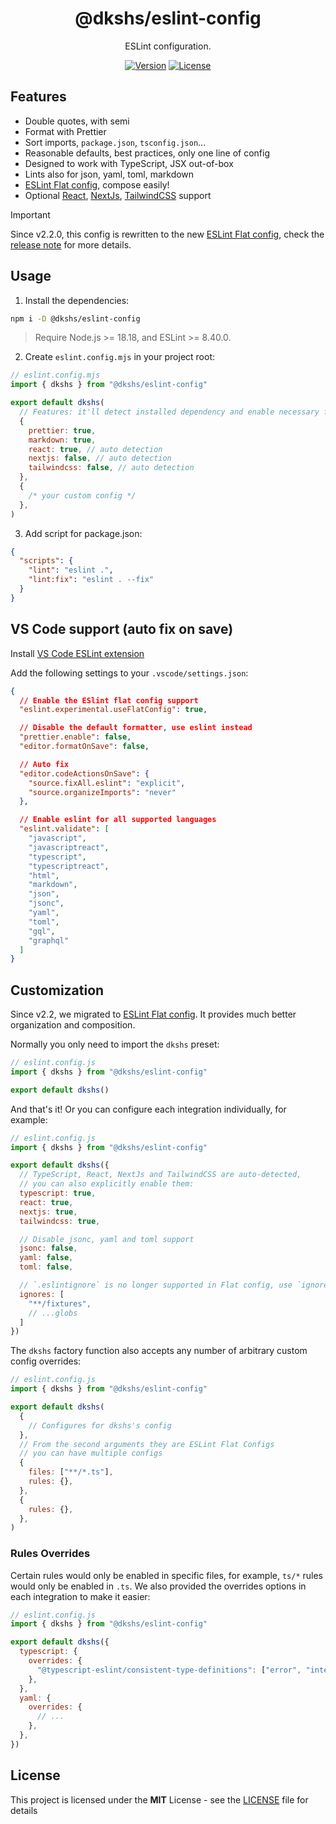 <div align="center">

# @dkshs/eslint-config

ESLint configuration.

[![Version](https://img.shields.io/npm/v/@dkshs/eslint-config)](https://www.npmjs.com/package/@dkshs/eslint-config) [![License](https://img.shields.io/badge/licence-MIT-blue)](https://github.com/dkshs/eslint-config/blob/master/LICENSE)

</div>

## Features

- Double quotes, with semi
- Format with Prettier
- Sort imports, `package.json`, `tsconfig.json`...
- Reasonable defaults, best practices, only one line of config
- Designed to work with TypeScript, JSX out-of-box
- Lints also for json, yaml, toml, markdown
- [ESLint Flat config](https://eslint.org/docs/latest/use/configure/configuration-files-new), compose easily!
- Optional [React](https://react.dev/), [NextJs](https://nextjs.org/), [TailwindCSS](https://tailwindcss.com/) support

> [!IMPORTANT]
> Since v2.2.0, this config is rewritten to the new [ESLint Flat config](https://eslint.org/docs/latest/use/configure/configuration-files-new), check the [release note](https://github.com/dkshs/eslint-config/releases/tag/v2.2.0) for more details.

## Usage

1. Install the dependencies:

```bash
npm i -D @dkshs/eslint-config
```

> Require Node.js >= 18.18, and ESLint >= 8.40.0.

2. Create `eslint.config.mjs` in your project root:

```mjs
// eslint.config.mjs
import { dkshs } from "@dkshs/eslint-config"

export default dkshs(
  // Features: it'll detect installed dependency and enable necessary features automatically
  {
    prettier: true,
    markdown: true,
    react: true, // auto detection
    nextjs: false, // auto detection
    tailwindcss: false, // auto detection
  },
  {
    /* your custom config */
  },
)
```

3. Add script for package.json:

```json
{
  "scripts": {
    "lint": "eslint .",
    "lint:fix": "eslint . --fix"
  }
}
```

## VS Code support (auto fix on save)

Install [VS Code ESLint extension](https://marketplace.visualstudio.com/items?itemName=dbaeumer.vscode-eslint)

Add the following settings to your `.vscode/settings.json`:

```json
{
  // Enable the ESlint flat config support
  "eslint.experimental.useFlatConfig": true,

  // Disable the default formatter, use eslint instead
  "prettier.enable": false,
  "editor.formatOnSave": false,

  // Auto fix
  "editor.codeActionsOnSave": {
    "source.fixAll.eslint": "explicit",
    "source.organizeImports": "never"
  },

  // Enable eslint for all supported languages
  "eslint.validate": [
    "javascript",
    "javascriptreact",
    "typescript",
    "typescriptreact",
    "html",
    "markdown",
    "json",
    "jsonc",
    "yaml",
    "toml",
    "gql",
    "graphql"
  ]
}
```

## Customization

Since v2.2, we migrated to [ESLint Flat config](https://eslint.org/docs/latest/use/configure/configuration-files-new). It provides much better organization and composition.

Normally you only need to import the `dkshs` preset:

```js
// eslint.config.js
import { dkshs } from "@dkshs/eslint-config"

export default dkshs()
```

And that's it! Or you can configure each integration individually, for example:

```js
// eslint.config.js
import { dkshs } from "@dkshs/eslint-config"

export default dkshs({
  // TypeScript, React, NextJs and TailwindCSS are auto-detected,
  // you can also explicitly enable them:
  typescript: true,
  react: true,
  nextjs: true,
  tailwindcss: true,

  // Disable jsonc, yaml and toml support
  jsonc: false,
  yaml: false,
  toml: false,

  // `.eslintignore` is no longer supported in Flat config, use `ignores` instead
  ignores: [
    "**/fixtures",
    // ...globs
  ]
})
```

The `dkshs` factory function also accepts any number of arbitrary custom config overrides:

```js
// eslint.config.js
import { dkshs } from "@dkshs/eslint-config"

export default dkshs(
  {
    // Configures for dkshs's config
  },
  // From the second arguments they are ESLint Flat Configs
  // you can have multiple configs
  {
    files: ["**/*.ts"],
    rules: {},
  },
  {
    rules: {},
  },
)
```

### Rules Overrides

Certain rules would only be enabled in specific files, for example, `ts/*` rules would only be enabled in `.ts`. We also provided the overrides options in each integration to make it easier:

```js
// eslint.config.js
import { dkshs } from "@dkshs/eslint-config"

export default dkshs({
  typescript: {
    overrides: {
      "@typescript-eslint/consistent-type-definitions": ["error", "interface"],
    },
  },
  yaml: {
    overrides: {
      // ...
    },
  },
})
```

## License

This project is licensed under the **MIT** License - see the [LICENSE](./LICENSE) file for details
